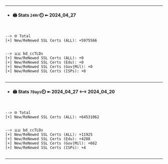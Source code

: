 

---
- #### 🖨️ **Stats** `24Hr`⏲️ ➼ 2024_04_27
```console


--> 🌐 Total
[+] New/ReNewed SSL Certs (ALL): +5975566


--> 🇧🇩 bd_ccTLDs
[+] New/ReNewed SSL Certs (ALL): +0
[+] New/ReNewed SSL Certs (Edu): +0
[+] New/ReNewed SSL Certs (Gov|Mil): +0
[+] New/ReNewed SSL Certs (ISPs): +0


```

---
- #### 🖨️ **Stats** `7Days`⏲️ ➼ 2024_04_27 <--> 2024_04_20
```console


--> 🌐 Total
[+] New/ReNewed SSL Certs (ALL): +64531062


--> 🇧🇩 bd_ccTLDs
[+] New/ReNewed SSL Certs (ALL): +11925
[+] New/ReNewed SSL Certs (Edu): +4288
[+] New/ReNewed SSL Certs (Gov|Mil): +662
[+] New/ReNewed SSL Certs (ISPs): +4


```

---

